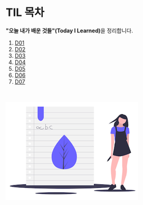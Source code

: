 # TIL 목차

<strong>"오늘 내가 배운 것들"(Today I Learned)</strong>을 정리합니다.

1. [D01](./D01.md)
1. [D02](./D02.md)
1. [D03](./D03.md)
1. [D04](./D04.md)
1. [D05](./D05.md)
1. [D06](./D06.md)
1. [D07](./D07.md)

<br>

![](./assets/learning.png)
